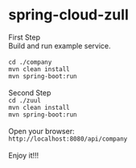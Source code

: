 # spring-cloud-zull

First Step \
Build and run example service. \
\
``cd ./company`` \
``mvn clean install`` \
``mvn spring-boot:run`` \
\
Second Step  \
``cd ./zuul`` \
``mvn clean install`` \
``mvn spring-boot:run`` \
\
Open your browser: \
``http://localhost:8080/api/company`` \
\
Enjoy it!!!
